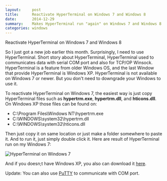 ```yaml
---
layout:     post
title:      Reactivate HyperTerminal on Windows 7 and Windows 8
date:       2014-12-29
summary:    Makes HyperTerminal run "again" on Windows 7 and Windows 8. HyperTerminal download link available.
categories: windows
---
```


Reactivate HyperTerminal on Windows 7 and Windows 8

So I just got a new job earlier this month. Surprisingly, I need to use HyperTerminal. Short story about HyperTerminal, HyperTerminal used to communicates data with serial COM port and also for TCP/OP Winsock. HyperTerminal is a feature from older Windows OS, and the last Window that provide HyperTerminal is Windows XP. HyperTerminal is not available on Windows 7 or newer. But you don't need to downgrade your Windows to use it.

To reactivate HyperTerminal on Windows 7, the easiest way is just copy HyperTerminal files such as __hypertrm.exe__, __hypertrm.dll__, and __hticons.dll__. On Windows XP those files can be found on:

- C:\Program Files\Windows NT\hypertrm.exe
- C:\WINDOWS\system32\hypertrm.dll
- C:\WINDOWS\system32\hticons.dll

Then just copy it on same location or just make a folder somewhere to paste it. And to run it, just simply double click it. Here are result of HyperTerminal run on my Windows 7:

![HyperTerminal on Windows 7](https://bpid8w.dm2301.livefilestore.com/y2pCMLXXQlEeOd5Q3n-3eO7O7kpUi-6qHTM-MbhOhXk0EU3CxMSpbHpLLgqmqO5ZOF4yqV_No3HARTLghHUzYW79CMmleGaLbJqAYNgF2UkeKDeUHSBDFV34oIDbcn32NNj_KU5swKWEw65-oH0I-rGOg/2014-12-29_201738.png)

And if you doesn;t have Windows XP, you also can download it [here](http://1drv.ms/1xtJ0ps).

Update:
You can also use [PuTTY](http://www.chiark.greenend.org.uk/~sgtatham/putty/download.html) to communicate with COM port.